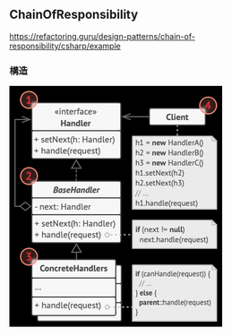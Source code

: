 ﻿## ChainOfResponsibility

https://refactoring.guru/design-patterns/chain-of-responsibility/csharp/example

### 構造
![Chain Of Responsibility Structure](ChainOfResponsibilityStructure.png)



